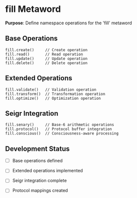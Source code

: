 # fill Metaword

**Purpose**: Define namespace operations for the 'fill' metaword

## Base Operations

```hyphos
fill.create()     // Create operation
fill.read()       // Read operation  
fill.update()     // Update operation
fill.delete()     // Delete operation
```

## Extended Operations

```hyphos
fill.validate()   // Validation operation
fill.transform()  // Transformation operation
fill.optimize()   // Optimization operation
```

## Seigr Integration

```hyphos
fill.senary()     // Base-6 arithmetic operations
fill.protocol()   // Protocol buffer integration
fill.conscious()  // Consciousness-aware processing
```

## Development Status

- [ ] Base operations defined
- [ ] Extended operations implemented  
- [ ] Seigr integration complete
- [ ] Protocol mappings created

